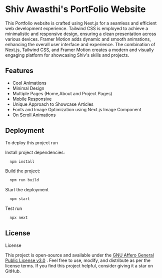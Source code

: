 
# Shiv Awasthi's PortFolio Website

This Portfolio website is crafted using Next.js for a seamless and efficient web development experience.
Tailwind CSS is employed to achieve a minimalistic and responsive design, ensuring a clean presentation across various devices. 
Framer Motion adds dynamic and smooth animations, enhancing the overall user interface and experience.
The combination of Next.js, Tailwind CSS, and Framer Motion creates a modern and visually engaging platform for showcasing Shiv's skills and projects.









## Features

- Cool Animations
- Minimal Design
- Multiple Pages (Home,About and Project Pages)
- Mobile Responsive
- Unique Approach to Showcase Articles
- Fonts and Image Optimization using Next.js Image Component
- On Scroll Animations


## Deployment

To deploy this project run

Install project dependencies:

```bash
  npm install
```
Build the project:
```bash
  npm run build
```
Start the deployment
```bash
  npm start
```
Test run
```bash
  npx next
```
## License
License

This project is open-source and available under the [GNU Affero General Public License v3.0](https://github.com/aniket0608/Ani_Portfolio/blob/main/LICENSE.md)
. Feel free to use, modify, and distribute as per the license terms. If you find this project helpful, consider giving it a star on GitHub.


